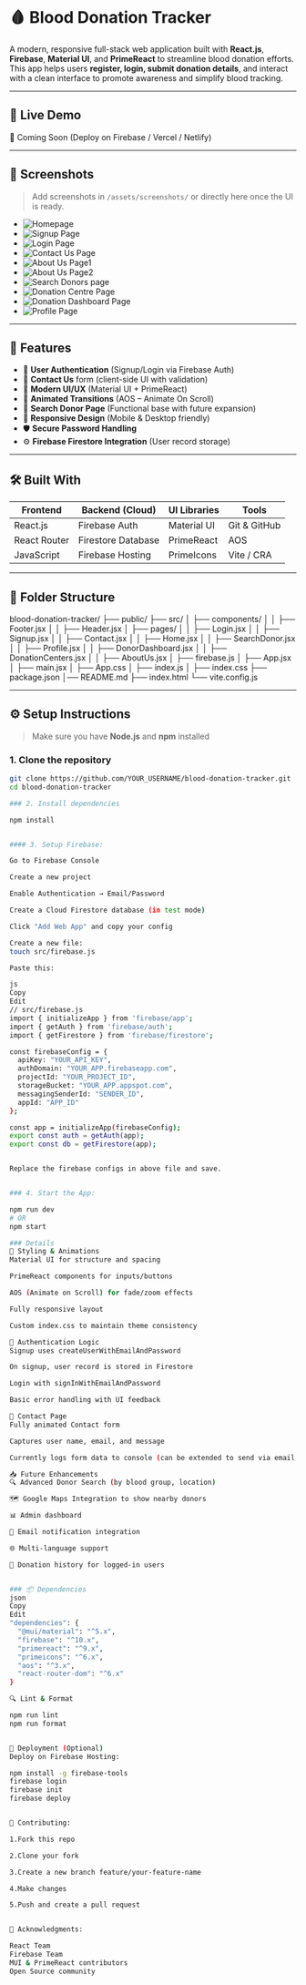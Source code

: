 # 🩸 Blood Donation Tracker

A modern, responsive full-stack web application built with **React.js**, **Firebase**, **Material UI**, and **PrimeReact** to streamline blood donation efforts. This app helps users **register, login, submit donation details**, and interact with a clean interface to promote awareness and simplify blood tracking.

---

## 🌟 Live Demo

🔗 Coming Soon (Deploy on Firebase / Vercel / Netlify)

---

## 📸 Screenshots

> Add screenshots in `/assets/screenshots/` or directly here once the UI is ready.

- ![Homepage](/blood-donation-tracker/public/assets/screenshots/homepage.png)
- ![Signup Page](/blood-donation-tracker/public/assets/screenshots/signup%20page.png)
- ![Login Page](/blood-donation-tracker/public/assets/screenshots/login%20page.png)
- ![Contact Us Page](/blood-donation-tracker/public/assets/screenshots/contact%20us%20page.png)
- ![About Us Page1](/blood-donation-tracker/public/assets/screenshots/Aboutus1.png)
- ![About Us Page2](/blood-donation-tracker/public/assets/screenshots/Aboutus2.png)
- ![Search Donors page](/blood-donation-tracker/public/assets/screenshots/DonorSearch%20page.png)
- ![Donation Centre Page](/blood-donation-tracker/public/assets/screenshots/Donation%20Centrre%20page.png)
- ![Donation Dashboard Page](/blood-donation-tracker/public/assets/screenshots/DonationDashboard.png)
- ![Profile Page](/blood-donation-tracker/public/assets/screenshots/profile%20page.png)

---

## 🚀 Features

- 🔐 **User Authentication** (Signup/Login via Firebase Auth)
- 🧾 **Contact Us** form (client-side UI with validation)
- 🎨 **Modern UI/UX** (Material UI + PrimeReact)
- 📄 **Animated Transitions** (AOS – Animate On Scroll)
- 🔎 **Search Donor Page** (Functional base with future expansion)
- 🧠 **Responsive Design** (Mobile & Desktop friendly)
- 🛡️ **Secure Password Handling**
- ⚙️ **Firebase Firestore Integration** (User record storage)

---

## 🛠️ Built With

| Frontend       | Backend (Cloud)     | UI Libraries     | Tools           |
|----------------|---------------------|------------------|-----------------|
| React.js       | Firebase Auth       | Material UI      | Git & GitHub    |
| React Router   | Firestore Database  | PrimeReact       | AOS             |
| JavaScript     | Firebase Hosting    | PrimeIcons       | Vite / CRA      |

---

## 🧱 Folder Structure

blood-donation-tracker/
├── public/
├── src/
│ ├── components/
│ │ ├── Footer.jsx
│ │ ├── Header.jsx
│ ├── pages/
│ │ ├── Login.jsx
│ │ ├── Signup.jsx
│ │ ├── Contact.jsx
│ │ ├── Home.jsx
│ │ ├── SearchDonor.jsx
│ │ ├── Profile.jsx
│ │ ├── DonorDashboard.jsx
│ │ ├── DonationCenters.jsx
│ │ ├── AboutUs.jsx
│ ├── firebase.js
│ ├── App.jsx
│ ├── main.jsx
│ ├── App.css
│ ├── index.js
│ ├── index.css
├── package.json
│── README.md
├── index.html
└── vite.config.js



---

## ⚙️ Setup Instructions

> Make sure you have **Node.js** and **npm** installed

### 1. Clone the repository

```bash
git clone https://github.com/YOUR_USERNAME/blood-donation-tracker.git
cd blood-donation-tracker

### 2. Install dependencies

npm install


#### 3. Setup Firebase:

Go to Firebase Console

Create a new project

Enable Authentication → Email/Password

Create a Cloud Firestore database (in test mode)

Click "Add Web App" and copy your config

Create a new file:
touch src/firebase.js

Paste this:

js
Copy
Edit
// src/firebase.js
import { initializeApp } from 'firebase/app';
import { getAuth } from 'firebase/auth';
import { getFirestore } from 'firebase/firestore';

const firebaseConfig = {
  apiKey: "YOUR_API_KEY",
  authDomain: "YOUR_APP.firebaseapp.com",
  projectId: "YOUR_PROJECT_ID",
  storageBucket: "YOUR_APP.appspot.com",
  messagingSenderId: "SENDER_ID",
  appId: "APP_ID"
};

const app = initializeApp(firebaseConfig);
export const auth = getAuth(app);
export const db = getFirestore(app);


Replace the firebase configs in above file and save.


### 4. Start the App:

npm run dev
# OR
npm start

### Details
💅 Styling & Animations
Material UI for structure and spacing

PrimeReact components for inputs/buttons

AOS (Animate on Scroll) for fade/zoom effects

Fully responsive layout

Custom index.css to maintain theme consistency

🔐 Authentication Logic
Signup uses createUserWithEmailAndPassword

On signup, user record is stored in Firestore

Login with signInWithEmailAndPassword

Basic error handling with UI feedback

📧 Contact Page
Fully animated Contact form

Captures user name, email, and message

Currently logs form data to console (can be extended to send via email or store in DB)

📥 Future Enhancements
🔍 Advanced Donor Search (by blood group, location)

🗺️ Google Maps Integration to show nearby donors

📊 Admin dashboard

📧 Email notification integration

🌐 Multi-language support

🧾 Donation history for logged-in users


### 📦 Dependencies
json
Copy
Edit
"dependencies": {
  "@mui/material": "^5.x",
  "firebase": "^10.x",
  "primereact": "^9.x",
  "primeicons": "^6.x",
  "aos": "^3.x",
  "react-router-dom": "^6.x"
}

🔍 Lint & Format

npm run lint
npm run format


🚀 Deployment (Optional)
Deploy on Firebase Hosting:

npm install -g firebase-tools
firebase login
firebase init
firebase deploy


🤝 Contributing:

1.Fork this repo

2.Clone your fork

3.Create a new branch feature/your-feature-name

4.Make changes

5.Push and create a pull request


🙌 Acknowledgments:

React Team
Firebase Team
MUI & PrimeReact contributors
Open Source community
